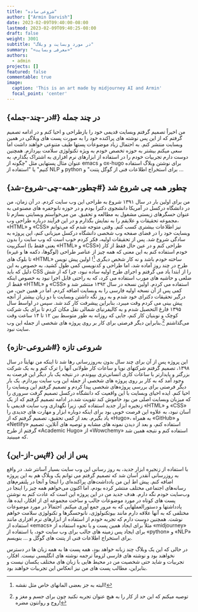```yaml
---
title: "شروعی ساده"
author: ["Armin Darvish"]
date: 2023-02-09T09:40:00-08:00
lastmod: 2023-02-09T09:40:25-08:00
draft: false
weight: 3001
subtitle: "در مورد وبسایت و وبلاگ"
summary: "«معرفی وبسایت»"
authors:
  - admin
projects: []
featured: false
commentable: true
image:
  caption: 'This is an art made by midjourney AI and Armin'
  focal_point: 'center'
---
```


## **در چند جمله** {#در-چند-جمله}

من اخیراً تصمیم گرفتم وبسایت قدیمی خود را بازطراحی و احیا کنم و در ادامه تصمیم گرفتم که از این پس نوشته های پراکنده خود را به صورت پست های وبلاگی در همین وبسایت منتشر کنم. به احتمال زیاد موضوعات پستها طیف متنوعی خواهند داشت اما سعی میکنم بیشتر به حوزه تخصص خودم به ویژه تکنولوژی سلامت بپردازم. همچنین دوست دارم تجربیات خودم را در استفاده از ابزارهای نرم افزاری به اشتراک بگذارم، به عنوان مثال پستهایی مثل "چگونه از emacs و ox-hugo برای نوشتن وبلاگ استفاده کنیم" یا "استفاده از NLP و python برای استخراج اطلاعات فنی از گوگل پتنت" و ...


## **چطور همه چی شروع شد** {#چطور-همه-چی-شروع-شد}

من برای اولین بار در سال ۱۳۹۱ شروع به طراحی این وب سایت کردم. در آن زمان، من در دانشگاه درکسل در آمریکا دانشجوی دکترا بودم و در حوزه نانوحفره های مصنوعی به عنوان حسگرهای زیستی مشغول به مطالعه و تحقیق. من می‌خواستم وبسایتی بسازم تا مجموعه تحقیقات و علایقم را به نمایش بگذارم و در این فرآیند درباره طراحی وب، «HTML» و «CSS» نیز اطلاعات بیشتری کسب کنم. وقتی متوجه شدم که می‌توانم وبسایت خود را در فضای صفحه وب شخصی دانشگاه درکسل میزبانی کنم، این پروژه به سادگی شروع شد. پس از تحقیقات اولیه، فکر کردم خوب است که وب سایت را بدون اسکریپت (یعنی فقط با «HTML» و «CSS») طراحی کنم و در عین حال فقط از کار خودم استفاده کنم به این معنی که همه چیز از عناصر طراحی (لوگوها، دکمه ها و غیره) تا بلوک های «HTML» ساخته خودم باشد و نه کار شخص دیگری&nbsp;[^fn:1]! اولین پیش نویس طرح در چند روز آماده شد، اما طراحی و کدنویسی کمی طول کشید، به خصوص به این دلیل که باید CSS را از ابتدا یاد می گرفتم و اجرای طرح اولیه ساده نبود، چرا که از شش ضلعی و حاشیه های مورب استفاده می کرد، که به راحتی قابل اجرا نبود به خصوص اینکه فقط از «HTML» و «CSS» استفاده می کردم. اولین نسخه در سال ۱۳۹۲ منتشر شد و کمی پس از آن نسخه اولیه فارسی  را به وبسایت اضافه کردم. اما در همین حین، من درگیر تحقیقات دکترای خود شدم و به روز نگه داشتن وبسایت با دو زبان بیشتر از آنچه پیش بینی می کردم وقت میبرد، بنابراین پیشرفت کار کند شد. سپس در اواسط سال ۱۳۹۵ فارغ التحصیل شدم و به کالیفرنیای شمالی نقل مکان کردم تا برای یک شرکت کوچک و نوبنیان کار کنم،  جایی که روزانه به طور متوسط ​​بین ۱۲ تا ۱۴ ساعت وقت می‌گذاشتم&nbsp;[^fn:2].بنابراین دیگر فرصتی برای کار بر روی پروژه های شخصی از جمله این وب سایت نبود.


## **شروعی تازه** {#شروعی-تازه}

این پروژه پس از آن برای چند سال بدون به‌روزرسانی رها شد تا اینکه من نهایتاً در سال ۱۳۹۸، تصمیم گرفتم شرکتهای نوپا و ساعات کار طولانی آنها را ترک کنم و به یک شرکت بزرگتر و پایدارتر با ساعات کاری انسانی‌تری بپیوندم. در نتیجه یک بار دیگر این فرصت به وجود آمد که به کار بر روی پروژه های شخصی از جمله این وب سایت بپردازم.  یک بار دیگر فرصتی برای بررسی پروژه‌های شخصی پیدا کردم و تصمیم گرفتم این وبسایت را احیا کنم. ایده احیای وبسایت با این واقعیت که دانشگاه درکسل تصمیم گرفت سروری را که میزبان وبسایت اصلی من بود خاموش کند تقویت شد.در ادامه تصمیم گرفتم که از یک زنجیره ابزار جدید استفاده کنم، زیرا نگهداری وب سایت قدیمی با «HTML» و «CSS» آسان نبود، به علاوه این فرصت خوبی بود برای اینکه دوباره ابزار و مهارت های جدیدی را یاد بگیرم. بعد از کمی تحقیق، تصمیم گرفتم که از «Hugo»، به همراه «GitHub» و «Netlify» استفاده کنم، و بعد از دیدن نمونه های مشابه و توصیه های آنلاین، تصمیم گرفتم از طرح «Academic Hugo» از «Wowchemy» استفاده کنم و نتیجه همین شد که میبینید.


## **پس از این** {#پس-از-این}

با استفاده از زنجیره ابزار جدید، به روز رسانی این وب سایت بسیار آسانتر شد. در واقع به روزرسانی آنقدر آسان شد که تصمیم گرفتم می توانم یک وبلاگ هم به این پروژه اضافه کنم. پیش اط این من یادداشت‌های پراکنده‌ای را اینجا و آنجا در پلتفرم‌های رسانه‌های اجتماعی مختلف منتشر کرده بودم، اما اکنون می‌خواهم همه چیز را اینجا در وب‌سایت خودم نگه دارم. هدف جدید من در این پروژه این است که عادت کنم به نوشتن پست های کوتاه در مورد موضوعات جالب و ساخت مجموعه ای از افکار، ایده ها، یادداشتها و دستورالعملهایی که به مرور جمع آوری میکنم. احتمالاً در مورد موضوعات مختلفی که به آنها علاقه دارم مانند بیوتکنولوژی، نانوحسگرها و تکنولوژی سلامت خواهم نوشت. همچنین دوست دارم که تجربه خودم از استفاده از  ابزارهای نرم افزاری مانند استفاده از «emacs» مثلاً برای ایجاد همین پست و یا نحوه استفاده از «midjourney» برای ایجاد پس زمینه های جالب برای وب سایت خود، یا استفاده از «python» و «NLP» برای استخراج اطلاعات فنی از پتنت های گوگل و ... بنویسم.

در حالی که این یک وبلاگ چند زبانه خواهد بود، همه پست ها به همه زبان ها در دسترس نخواهند بود و نوشته های فارسی لزوماً ترجمه نوشته های انگلیسی نیست. افکار، تجربیات و شاید حتی شخصیت من در محیط هایی با زبان های مختلف یکسان نیست و بنابراین، مطالب پست های من نیز انعکاس این تجربیات خواهند بود.

[^fn:1]: البته به جز بعضی المانهای خاص مثل نقشه!
[^fn:2]: توصیه میکنم که این حد از کار را به هیچ عنوان تجربه نکنید چون برای جسم و مغز و روح و روانتون مضره!
